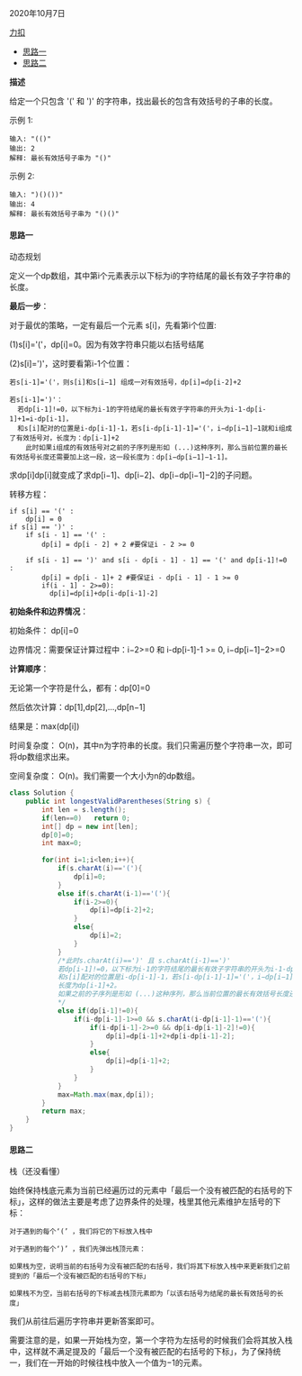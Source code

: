 2020年10月7日

[力扣](https://leetcode-cn.com/problems/longest-valid-parentheses/submissions/)

- [思路一](#思路一)
- [思路二](#思路二)

**描述**

给定一个只包含 '(' 和 ')' 的字符串，找出最长的包含有效括号的子串的长度。

示例 1:
```
输入: "(()"
输出: 2
解释: 最长有效括号子串为 "()"
```
示例 2:
```
输入: ")()())"
输出: 4
解释: 最长有效括号子串为 "()()"
```

#### 思路一

动态规划

定义一个dp数组，其中第i个元素表示以下标为i的字符结尾的最长有效子字符串的长度。

**最后一步**：

对于最优的策略，一定有最后一个元素 s[i]，先看第i个位置:

(1)s[i]='('，dp[i]=0。因为有效字符串只能以右括号结尾

(2)s[i]=')'，这时要看第i-1个位置：
```
若s[i-1]='('，则s[i]和s[i−1] 组成一对有效括号，dp[i]=dp[i-2]+2

若s[i-1]=')'：
  若dp[i-1]!=0，以下标为i-1的字符结尾的最长有效子字符串的开头为i-1-dp[i-1]+1=i-dp[i-1]，
  和s[i]配对的位置是i-dp[i-1]-1，若s[i-dp[i-1]-1]='('，i−dp[i−1]−1就和i组成了有效括号对，长度为：dp[i-1]+2
    此时如果i组成的有效括号对之前的子序列是形如 (...)这种序列，那么当前位置的最长有效括号长度还需要加上这一段，这一段长度为：dp[i−dp[i−1]−1-1]。
```
求dp[i]dp[i]就变成了求dp[i−1]、dp[i−2]、dp[i−dp[i−1]−2]的子问题。

转移方程：
```
if s[i] == '(' :
    dp[i] = 0
if s[i] == ')' :
    if s[i - 1] == '(' :
        dp[i] = dp[i - 2] + 2 #要保证i - 2 >= 0
        
    if s[i - 1] == ')' and s[i - dp[i - 1] - 1] == '(' and dp[i-1]!=0 :
        dp[i] = dp[i - 1]+ 2 #要保证i - dp[i - 1] - 1 >= 0
        if(i - 1] - 2>=0):
          dp[i]=dp[i]+dp[i-dp[i-1]-2]
```
**初始条件和边界情况**：

初始条件： dp[i]=0

边界情况：需要保证计算过程中：i−2>=0 和 i-dp[i-1]-1 >= 0, i−dp[i−1]−2>=0

**计算顺序**：

无论第一个字符是什么，都有：dp[0]=0

然后依次计算：dp[1],dp[2],...,dp[n−1]

结果是：max(dp[i])

时间复杂度： O(n)，其中n为字符串的长度。我们只需遍历整个字符串一次，即可将dp数组求出来。

空间复杂度： O(n)。我们需要一个大小为n的dp数组。

```java
class Solution {
    public int longestValidParentheses(String s) {
        int len = s.length();
        if(len==0)   return 0;
        int[] dp = new int[len];
        dp[0]=0;
        int max=0;
        
        for(int i=1;i<len;i++){
            if(s.charAt(i)=='('){
                dp[i]=0;
            }
            else if(s.charAt(i-1)=='('){
                if(i-2>=0){
                    dp[i]=dp[i-2]+2;
                }
                else{
                    dp[i]=2;
                }
            }
            /*此时s.charAt(i)==')' 且 s.charAt(i-1)==')'
            若dp[i-1]!=0，以下标为i-1的字符结尾的最长有效子字符串的开头为i-1-dp[i-1]+1=i-dp[i-1]
            和s[i]配对的位置是i-dp[i-1]-1，若s[i-dp[i-1]-1]='('，i−dp[i−1]−1就和i组成了有效括号对,
            长度为dp[i-1]+2。
            如果之前的子序列是形如 (...)这种序列，那么当前位置的最长有效括号长度还需要加上这一段，这一段长度为dp[i−dp[i−1]−1-1]。
            */
            else if(dp[i-1]!=0){
                if(i-dp[i-1]-1>=0 && s.charAt(i-dp[i-1]-1)=='('){
                    if(i-dp[i-1]-2>=0 && dp[i-dp[i-1]-2]!=0){
                        dp[i]=dp[i-1]+2+dp[i-dp[i-1]-2];
                    }
                    else{
                        dp[i]=dp[i-1]+2;
                    }
                }
            }
            max=Math.max(max,dp[i]);
        }
        return max;
    }
}
```

#### 思路二

栈（还没看懂）

始终保持栈底元素为当前已经遍历过的元素中「最后一个没有被匹配的右括号的下标」，这样的做法主要是考虑了边界条件的处理，栈里其他元素维护左括号的下标：
```
对于遇到的每个‘(’ ，我们将它的下标放入栈中

对于遇到的每个‘)’ ，我们先弹出栈顶元素：

如果栈为空，说明当前的右括号为没有被匹配的右括号，我们将其下标放入栈中来更新我们之前提到的「最后一个没有被匹配的右括号的下标」

如果栈不为空，当前右括号的下标减去栈顶元素即为「以该右括号为结尾的最长有效括号的长度」
```
我们从前往后遍历字符串并更新答案即可。

需要注意的是，如果一开始栈为空，第一个字符为左括号的时候我们会将其放入栈中，这样就不满足提及的「最后一个没有被匹配的右括号的下标」，为了保持统一，我们在一开始的时候往栈中放入一个值为−1的元素。

```java
```

